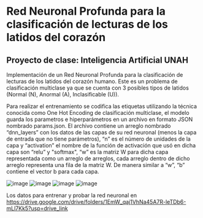 # Red Neuronal Profunda para la clasificación de lecturas de los latidos del corazón
## Proyecto de clase: Inteligencia Artificial UNAH
Implementación de un Red Neuronal Profunda para la clasificación de lecturas de los latidos del corazón humano. Este es un problema de clasificación multiclase ya que se cuenta con 3 posibles tipos de latidos (Normal (N), Anormal (A), Inclasificable (U)).


Para realizar el entrenamiento se codifica las etiquetas utilizando la técnica conocida como One Hot Encoding de clasificación multiclase, el modelo guarda los parametros e hiperparámetros en un archivo en formato JSON nombrado params.json.
El archivo contiene un arreglo nombrado “dnn_layers” con los datos de las capas de su red neuronal (menos la capa de entrada que no tiene parámetros), “n” es el número de unidades de la capa y “activation” el nombre de la función de activación que usó en dicha capa son “relu” y "softmax", “w” es la matriz W para dicha capa representada como un arreglo de arreglos, cada arreglo dentro de dicho arreglo representa una fila de la matriz W. De manera similar a “w”, “b” contiene el vector b para cada capa.

![image](https://github.com/SevenDogsNTwoCats/Red-Neuronal-Profunda-para-la-clasificaci-n-de-lecturas-de-los-latidos-del-coraz-n/assets/78670212/996286b2-e271-432d-b4c1-5eaa204577db)
![image](https://github.com/SevenDogsNTwoCats/Red-Neuronal-Profunda-para-la-clasificaci-n-de-lecturas-de-los-latidos-del-coraz-n/assets/78670212/4d90f02c-5c60-4112-af88-9fb1c7f911a2)
![image](https://github.com/SevenDogsNTwoCats/Red-Neuronal-Profunda-para-la-clasificaci-n-de-lecturas-de-los-latidos-del-coraz-n/assets/78670212/864d84ce-af6e-4c6a-9ada-c17cee6165ce)
![image](https://github.com/SevenDogsNTwoCats/Red-Neuronal-Profunda-para-la-clasificaci-n-de-lecturas-de-los-latidos-del-coraz-n/assets/78670212/250b84a3-3819-4434-8c6f-ce021c803fe9)



Los datos para entrenar y probar la red neuronal en https://drive.google.com/drive/folders/1EmW_qaj1VhNa45A7R-leTDb6-mLl7Kk5?usp=drive_link

